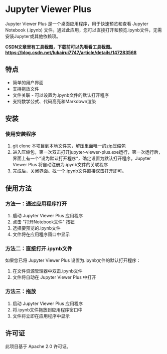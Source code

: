 # Jupyter Viewer Plus

Jupyter Viewer Plus 是一个桌面应用程序，用于快速预览和查看 Jupyter Notebook (.ipynb) 文件。通过此应用，您可以直接打开和预览.ipynb文件，无需安装Jupyter或其他依赖项。


**CSDN文章里有工具截图，下载前可以先看看工具截图。
https://blog.csdn.net/lukairui7747/article/details/147283568**


## 特点

- 简单的用户界面
- 支持拖放文件
- 文件关联 - 可以设置为.ipynb文件的默认打开程序
- 支持数学公式、代码高亮和Markdown渲染

## 安装

### 使用安装程序

1. git clone 本项目到本地文件夹，解压里面唯一的zip压缩包
2. 进入压缩包，第一次双击打开jupyter-viewer-plus.exe运行，第一次运行后，界面上有一个“设为默认打开程序“，确定设置为默认打开程序。Jupyter Viewer Plus 将自动注册为.ipynb文件的关联程序
3. 完成后，关闭界面。找一个.ipynb文件直接双击打开即可。


## 使用方法

### 方法一：通过应用程序打开

1. 启动 Jupyter Viewer Plus 应用程序
2. 点击 "打开Notebook文件" 按钮
3. 选择要预览的.ipynb文件
4. 文件将在应用程序窗口中显示

### 方法二：直接打开.ipynb文件

如果您已将 Jupyter Viewer Plus 设置为.ipynb文件的默认打开程序：

1. 在文件资源管理器中双击.ipynb文件
2. 文件将自动在 Jupyter Viewer Plus 中打开

### 方法三：拖放

1. 启动 Jupyter Viewer Plus 应用程序
2. 将.ipynb文件拖放到应用程序窗口中
3. 文件将立即在应用程序中显示



## 许可证

此项目基于 Apache 2.0 许可证。
